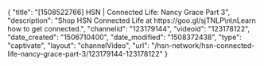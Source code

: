 {
    "title": "[1508522766] HSN | Connected Life:  Nancy Grace Part 3",
    "description": "Shop HSN Connected Life at https:\/\/goo.gl\/sjTNLP\n\nLearn how to get connected.",
    "channelid": "123179144",
    "videoid": "123178122",
    "date_created": "1506710400",
    "date_modified": "1508372438",
    "type": "captivate",
    "layout": "channelVideo",
    "url": "\/hsn-network\/hsn-connected-life-nancy-grace-part-3\/123179144-123178122"
}